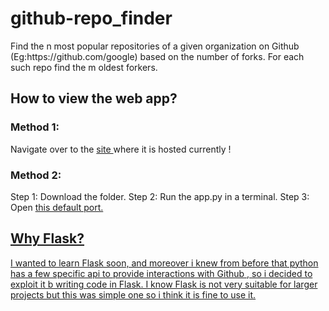 <h1> github-repo_finder </h1>  Find the n most popular repositories of a given organization on Github (Eg:https://github.com/google) based on the number of forks. For each such repo find the m oldest forkers. 

 <h2>How to view the web app?</h2>
 <h3> Method 1: </h3> Navigate over to the <a href='https://asterisk007.pythonanywhere.com/'> site </a> where it is hosted currently !
 <h3> Method 2: </h3> Step 1: Download the folder.
Step 2: Run the app.py in a terminal.
Step 3: Open <a href='http://localhost:5000/'> this default port. 

  <h2>Why Flask?</h2>  I wanted to learn Flask soon, and moreover i knew from before that python has a few specific api  to provide interactions with Github , so i decided to exploit it b writing code in Flask. I know Flask is not very suitable for larger projects but this was simple one so i think it is fine to use it.

